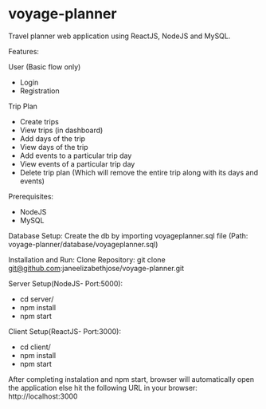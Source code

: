 # voyage-planner
Travel planner web application using ReactJS, NodeJS and MySQL.

Features:

User (Basic flow only)
-	Login 
-	Registration

Trip Plan
-	Create trips
-	View trips (in dashboard)
-	Add days of the trip
-	View days of the trip
-	Add events to a particular trip day
-	View events of a particular trip day
-	Delete trip plan (Which will remove the entire trip along with its days and events)


Prerequisites:
- NodeJS
- MySQL

Database Setup:
Create the db by importing voyageplanner.sql file (Path: voyage-planner/database/voyageplanner.sql)

Installation and Run:
Clone Repository: git clone git@github.com:janeelizabethjose/voyage-planner.git

Server Setup(NodeJS- Port:5000):
- cd server/
- npm install
- npm start

Client Setup(ReactJS- Port:3000):
- cd client/
- npm install
- npm start

After completing instalation and npm start, browser will automatically open the application else hit the following URL in your browser: http://localhost:3000


